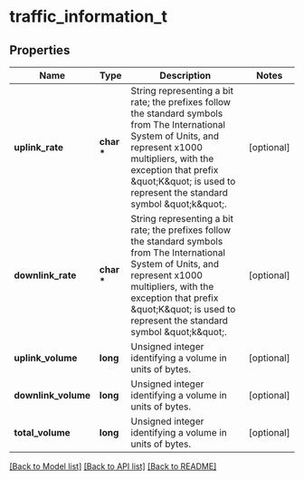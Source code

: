# traffic_information_t

## Properties
Name | Type | Description | Notes
------------ | ------------- | ------------- | -------------
**uplink_rate** | **char \*** | String representing a bit rate; the prefixes follow the standard symbols from The International System of Units, and represent x1000 multipliers, with the exception that prefix \&quot;K\&quot; is used to represent the standard symbol \&quot;k\&quot;.  | [optional] 
**downlink_rate** | **char \*** | String representing a bit rate; the prefixes follow the standard symbols from The International System of Units, and represent x1000 multipliers, with the exception that prefix \&quot;K\&quot; is used to represent the standard symbol \&quot;k\&quot;.  | [optional] 
**uplink_volume** | **long** | Unsigned integer identifying a volume in units of bytes. | [optional] 
**downlink_volume** | **long** | Unsigned integer identifying a volume in units of bytes. | [optional] 
**total_volume** | **long** | Unsigned integer identifying a volume in units of bytes. | [optional] 

[[Back to Model list]](../README.md#documentation-for-models) [[Back to API list]](../README.md#documentation-for-api-endpoints) [[Back to README]](../README.md)


